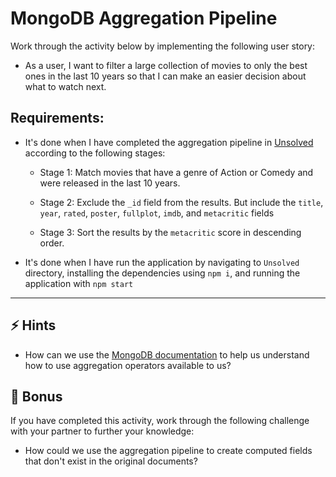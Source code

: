 # MongoDB Aggregation Pipeline 


Work through the activity below by implementing the following user story:

* As a user, I want to filter a large collection of movies to only the best ones in the last 10 years so that I can make an easier decision about what to watch next.

## Requirements:

* It's done when I have completed the aggregation pipeline in [Unsolved](../Unsolved/routes/api/movieRoutes.js) according to the following stages:

  * Stage 1: Match movies that have a genre of Action or Comedy and were released in the last 10 years.

  * Stage 2: Exclude the `_id` field from the results. But include the `title`, `year`, `rated`, `poster`, `fullplot`, `imdb`, and `metacritic` fields

  * Stage 3: Sort the results by the `metacritic` score in descending order.

* It's done when I have run the application by navigating to `Unsolved` directory, installing the dependencies using `npm i`, and running the application with `npm start`

---

## ⚡ Hints

* How can we use the [MongoDB documentation](https://docs.mongodb.com/manual/core/aggregation-pipeline/) to help us understand how to use aggregation operators available to us?


## 🥇 Bonus

If you have completed this activity, work through the following challenge with your partner to further your knowledge:

* How could we use the aggregation pipeline to create computed fields that don't exist in the original documents?